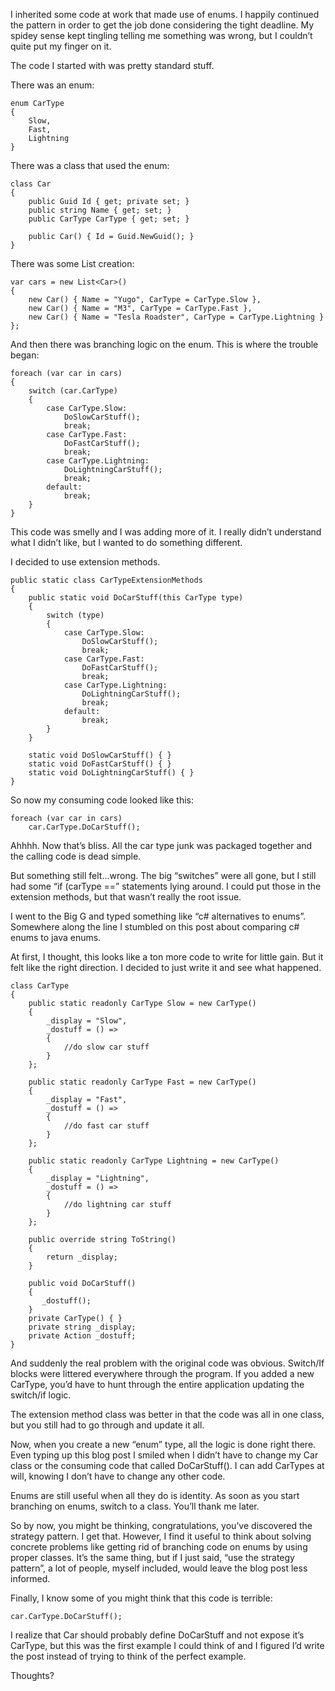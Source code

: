 ﻿I inherited some code at work that made use of enums. I happily continued the pattern in order to get the job done considering the tight deadline. My spidey sense kept tingling telling me something was wrong, but I couldn’t quite put my finger on it.

The code I started with was pretty standard stuff.

There was an enum:

    enum CarType
    {
        Slow,
        Fast,
        Lightning
    }

There was a class that used the enum:

    class Car
    {
        public Guid Id { get; private set; }
        public string Name { get; set; }
        public CarType CarType { get; set; }
 
        public Car() { Id = Guid.NewGuid(); }
    }        

There was some List creation:

    var cars = new List<Car>()
    {
        new Car() { Name = "Yugo", CarType = CarType.Slow },
        new Car() { Name = "M3", CarType = CarType.Fast },
        new Car() { Name = "Tesla Roadster", CarType = CarType.Lightning }
    };
            
And then there was branching logic on the enum. This is where the trouble began:

    foreach (var car in cars)
    {
        switch (car.CarType)
        {
            case CarType.Slow:
                DoSlowCarStuff();           
                break;
            case CarType.Fast:
                DoFastCarStuff();
                break;
            case CarType.Lightning:
                DoLightningCarStuff();
                break;
            default:
                break;
        }
    }        

This code was smelly and I was adding more of it. I really didn’t understand what I didn’t like, but I wanted to do something different.

I decided to use extension methods.

    public static class CarTypeExtensionMethods
    {
        public static void DoCarStuff(this CarType type)
        {
            switch (type)
            {
                case CarType.Slow:
                    DoSlowCarStuff();
                    break;
                case CarType.Fast:
                    DoFastCarStuff();
                    break;
                case CarType.Lightning:
                    DoLightningCarStuff();
                    break;
                default:
                    break;
            }
        }
 
        static void DoSlowCarStuff() { }
        static void DoFastCarStuff() { }
        static void DoLightningCarStuff() { }
    }        

So now my consuming code looked like this:

    foreach (var car in cars)
        car.CarType.DoCarStuff(); 
           
Ahhhh. Now that’s bliss. All the car type junk was packaged together and the calling code is dead simple.

But something still felt…wrong. The big “switches” were all gone, but I still had some “if (carType ==” statements lying around. I could put those in the extension methods, but that wasn’t really the root issue.

I went to the Big G and typed something like “c# alternatives to enums”. Somewhere along the line I stumbled on this post about comparing c# enums to java enums.

At first, I thought, this looks like a ton more code to write for little gain. But it felt like the right direction. I decided to just write it and see what happened.

    class CarType
    {
        public static readonly CarType Slow = new CarType()
        {
            _display = "Slow",
            _dostuff = () =>
            {
                //do slow car stuff
            }
        };
 
        public static readonly CarType Fast = new CarType()
        {
            _display = "Fast",
            _dostuff = () =>
            {
                //do fast car stuff
            }
        };
 
        public static readonly CarType Lightning = new CarType()
        {
            _display = "Lightning",
            _dostuff = () =>
            {
                //do lightning car stuff
            }
        };
 
        public override string ToString()
        {
            return _display;
        }
 
        public void DoCarStuff()
        {
           _dostuff();
        }
        private CarType() { }
        private string _display;
        private Action _dostuff;
    }        

And suddenly the real problem with the original code was obvious. Switch/If blocks were littered everywhere through the program. If you added a new CarType, you’d have to hunt through the entire application updating the switch/if logic.

The extension method class was better in that the code was all in one class, but you still had to go through and update it all.

Now, when you create a new “enum” type, all the logic is done right there. Even typing up this blog post I smiled when I didn’t have to change my Car class or the consuming code that called DoCarStuff(). I can add CarTypes at will, knowing I don’t have to change any other code.

Enums are still useful when all they do is identity. As soon as you start branching on enums, switch to a class. You’ll thank me later.

So by now, you might be thinking, congratulations, you’ve discovered the strategy pattern. I get that. However, I find it useful to think about solving concrete problems like getting rid of branching code on enums by using proper classes. It’s the same thing, but if I just said, “use the strategy pattern”, a lot of people, myself included, would leave the blog post less informed.

Finally, I know some of you might think that this code is terrible:

    car.CarType.DoCarStuff();        

I realize that Car should probably define DoCarStuff and not expose it’s CarType, but this was the first example I could think of and I figured I’d write the post instead of trying to think of the perfect example.

Thoughts?
